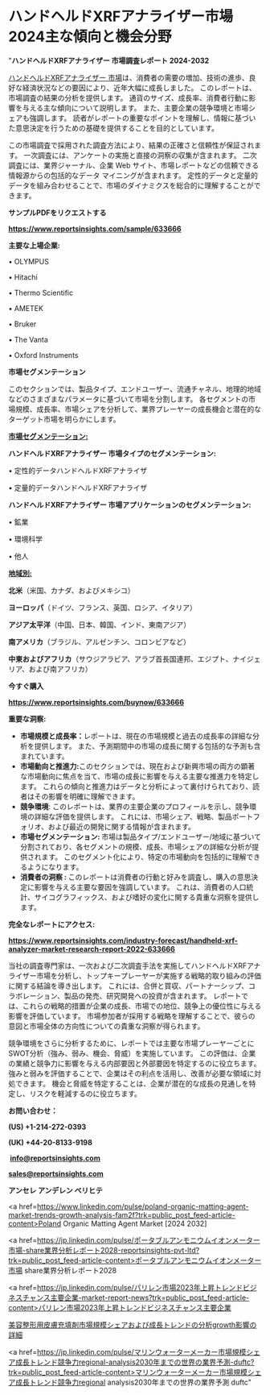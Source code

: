# ハンドヘルドXRFアナライザー市場2024主な傾向と機会分野

"<strong>ハンドヘルドXRFアナライザー 市場調査レポート 2024-2032</strong>

<a href=https://www.reportsinsights.com/sample/633666>ハンドヘルドXRFアナライザー 市場</a>は、消費者の需要の増加、技術の進歩、良好な経済状況などの要因により、近年大幅に成長しました。 このレポートは、市場調査の結果の分析を提供します。 通貨のサイズ、成長率、消費者行動に影響を与える主な傾向について説明します。 また、主要企業の競争環境と市場シェアも強調します。 読者がレポートの重要なポイントを理解し、情報に基づいた意思決定を行うための基礎を提供することを目的としています。

この市場調査で採用された調査方法により、結果の正確さと信頼性が保証されます。 一次調査には、アンケートの実施と直接の洞察の収集が含まれます。 二次調査には、業界ジャーナル、企業 Web サイト、市場レポートなどの信頼できる情報源からの包括的なデータ マイニングが含まれます。 定性的データと定量的データを組み合わせることで、市場のダイナミクスを総合的に理解することができます。

<strong><b>サンプルPDFをリクエストする</b></strong>

<a href=https://www.reportsinsights.com/sample/633666><strong><u>https://www.reportsinsights.com/sample/633666</u></strong></a>

<strong>主要な上場企業:</strong>

• OLYMPUS

• Hitachi

• Thermo Scientific

• AMETEK

• Bruker

• The Vanta

• Oxford Instruments

<strong>市場セグメンテーション</strong>

このセクションでは、製品タイプ、エンドユーザー、流通チャネル、地理的地域などのさまざまなパラメータに基づいて市場を分割します。 各セグメントの市場規模、成長率、市場シェアを分析して、業界プレーヤーの成長機会と潜在的なターゲット市場を明らかにします。

<strong><u>市場セグメンテーション</u></strong><strong><u>:</u></strong>

<strong>ハンドヘルドXRFアナライザー 市場タイプのセグメンテーション:</strong>

• 定性的データハンドヘルドXRFアナライザ

• 定量的データハンドヘルドXRFアナライザ

<strong>ハンドヘルドXRFアナライザー 市場アプリケーションのセグメンテーション:</strong>

• 鉱業

• 環境科学

• 他人

<strong><u>地域別</u></strong><strong><u>:</u></strong>

<strong>北米</strong>（米国、カナダ、およびメキシコ）

<strong>ヨーロッパ</strong>（ドイツ、フランス、英国、ロシア、イタリア）

<strong>アジア太平洋</strong>（中国、日本、韓国、インド、東南アジア）

<strong>南アメリカ</strong>（ブラジル、アルゼンチン、コロンビアなど）

<strong>中東およびアフリカ</strong>（サウジアラビア、アラブ首長国連邦、エジプト、ナイジェリア、および南アフリカ）

<strong>今すぐ購入</strong>

<a href=https://www.reportsinsights.com/buynow/633666><strong><u>https://www.reportsinsights.com/buynow/633666</u></strong></a>

<strong>重要な洞察:</strong>
<ul>
  <li><strong>市場規模と成長率：</strong>レポートは、現在の市場規模と過去の成長率の詳細な分析を提供します。 また、予測期間中の市場の成長に関する包括的な予測も含まれています。</li>
  <li><strong>市場動向と推進力:</strong>このセクションでは、現在および新興市場の両方の顕著な市場動向に焦点を当て、市場の成長に影響を与える主要な推進力を特定します。 これらの傾向と推進力はデータと分析によって裏付けられており、読者はその影響を明確に理解できます。</li>
  <li><strong>競争環境</strong>: このレポートは、業界の主要企業のプロフィールを示し、競争環境の詳細な評価を提供します。 これには、市場シェア、戦略、製品ポートフォリオ、および最近の開発に関する情報が含まれます。</li>
  <li><strong>市場セグメンテーション: </strong>市場は製品タイプ/エンドユーザー/地域に基づいて分割されており、各セグメントの規模、成長、市場シェアの詳細な分析が提供されます。 このセグメント化により、特定の市場動向を包括的に理解できるようになります。</li>
  <li><strong>消費者の洞察 : </strong>このレポートは消費者の行動と好みを調査し、購入の意思決定に影響を与える主要な要因を強調しています。 これは、消費者の人口統計、サイコグラフィックス、および嗜好の変化に関する貴重な洞察を提供します。</li>
</ul>
<strong>完全なレポートにアクセス:</strong>

<a href=https://www.reportsinsights.com/industry-forecast/handheld-xrf-analyzer-market-research-report-2022-633666><strong><u><b>https://www.reportsinsights.com/industry-forecast/handheld-xrf-analyzer-market-research-report-2022-633666</b></u></strong></a>

当社の調査専門家は、一次および二次調査手法を実施してハンドヘルドXRFアナライザー市場を分析し、トップキープレーヤーが実施する戦略的取り組みの評価に関する結論を導き出します。 これには、合併と買収、パートナーシップ、コラボレーション、製品の発売、研究開発への投資が含まれます。 レポートでは、これらの戦略的措置が企業の成長、市場での地位、競争上の優位性に与える影響を評価しています。 市場参加者が採用する戦略を理解することで、彼らの意図と市場全体の方向性についての貴重な洞察が得られます。

競争環境をさらに分析するために、レポートでは主要な市場プレーヤーごとにSWOT分析（強み、弱み、機会、脅威）を実施しています。 この評価は、企業の業績と競争力に影響を与える内部要因と外部要因を特定するのに役立ちます。 強みと弱みを評価することで、企業はその利点を活用し、改善が必要な領域に対処できます。 機会と脅威を特定することは、企業が潜在的な成長の見通しを特定し、リスクを軽減するのに役立ちます。

<strong>お問い合わせ：</strong>

<strong>(US) +1-214-272-0393</strong>

<strong>(UK) +44-20-8133-9198</strong>

<strong> </strong><a href=info@reportsinsights.com><strong><u>info@reportsinsights.com</u></strong></a>

<a href=sales@reportsinsights.com><strong><u>sales@reportsinsights.com</u></strong></a>

<strong>アンセレ アンデレン ベリヒテ</strong>

<a href=https://www.linkedin.com/pulse/poland-organic-matting-agent-market-trends-growth-analysis-fam2f?trk=public_post_feed-article-content>Poland Organic Matting Agent Market [2024 2032]</a>

<a href=https://jp.linkedin.com/pulse/ポータブルアンモニウムイオンメーター市場-share業界分析レポート2028-reportsinsights-pvt-ltd?trk=public_post_feed-article-content>ポータブルアンモニウムイオンメーター市場 share業界分析レポート2028</a>

<a href=https://jp.linkedin.com/pulse/パリレン市場2023年上昇トレンドビジネスチャンス主要企業-market-report-news?trk=public_post_feed-article-content>パリレン市場2023年上昇トレンドビジネスチャンス主要企業</a>

<a href=https://www.linkedin.com/pulse/美容整形用皮膚充填剤市場規模シェアおよび成長トレンドの分析growth影響の詳細-healthscope-news-245-tsnyf/>美容整形用皮膚充填剤市場規模シェアおよび成長トレンドの分析growth影響の詳細</a>

<a href=https://jp.linkedin.com/pulse/マリンウォーターメーカー市場規模シェア成長トレンド競争力regional-analysis2030年までの世界の業界予測-duftc?trk=public_post_feed-article-content>マリンウォーターメーカー市場規模シェア成長トレンド競争力regional analysis2030年までの世界の業界予測 duftc</a>"
